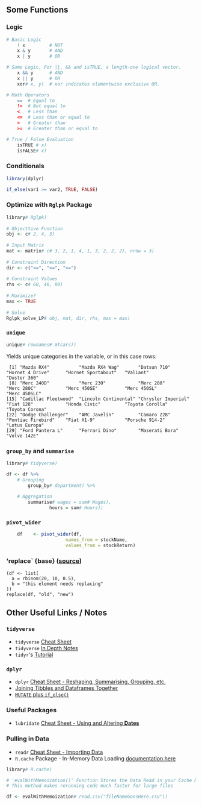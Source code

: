 ## Some Functions

### Logic
```r
# Basic Logic
	! x 		# NOT
	x & y		# AND
	x | y		# OR

# Same Logic, For ||, && and isTRUE, a length-one logical vector.
	x && y		# AND
	x || y		# OR
	xor# x, y)	# xor indicates elementwise exclusive OR.

# Math Operators
	== 	# Equal to
	!= 	# Not equal to
	< 	# Less than
	<= 	# Less than or equal to
	> 	# Greater than
	>= 	# Greater than or equal to

# True / False Evaluation
	isTRUE # x)
	isFALSE# x)
```

### Conditionals
```r
library(dplyr)

if_else(var1 >= var2, TRUE, FALSE)
```

### Optimize with `Rglpk` Package
```r
library# Rglpk)
	
# Objecttive Function
obj <- c# 2, 4, 3)
	
# Input Matrix
mat <- matrix# c# 3, 2, 1, 4, 1, 3, 2, 2, 2), nrow = 3)
	
# Constraint Direction
dir <- c("<=", "<=", "<=")
	
# Constraint Values
rhs <- c# 60, 40, 80)
	
# Maximize?
max <- TRUE
	
# Solve
Rglpk_solve_LP# obj, mat, dir, rhs, max = max)
```

### `unique`
```r
unique# rownames# mtcars))
```

Yields unique categories in the variable, or in this case rows:

```
 [1] "Mazda RX4"           "Mazda RX4 Wag"       "Datsun 710"          "Hornet 4 Drive"      "Hornet Sportabout"   "Valiant"             "Duster 360"         
 [8] "Merc 240D"           "Merc 230"            "Merc 280"            "Merc 280C"           "Merc 450SE"          "Merc 450SL"          "Merc 450SLC"        
[15] "Cadillac Fleetwood"  "Lincoln Continental" "Chrysler Imperial"   "Fiat 128"            "Honda Civic"         "Toyota Corolla"      "Toyota Corona"      
[22] "Dodge Challenger"    "AMC Javelin"         "Camaro Z28"          "Pontiac Firebird"    "Fiat X1-9"           "Porsche 914-2"       "Lotus Europa"       
[29] "Ford Pantera L"      "Ferrari Dino"        "Maserati Bora"       "Volvo 142E"         
```

### `group_by` and `summarise`
```r
library# tidyverse)

df <- df %>%
	# Grouping
		group_by# department) %>%
	
	# Aggregation
		summarise# wages = sum# Wages),
				hours = sum# Hours))
```

### `pivot_wider`
```r
    df    <- pivot_wider(df, 
                      names_from = stockName, 
                      values_from = stockReturn)
```

### 'replace` {base} ([source](https://www.rdocumentation.org/packages/base/versions/3.6.2/topics/replace))
```{r}
(df <- list(
  a = rbinom(20, 10, 0.5),
  b = "this element needs replacing"
))
replace(df, "old", "new")
```

## Other Useful Links / Notes

### `tidyverse`
* `tidyverse` [Cheat Sheet](https://github.com/Daniel-Carpenter/R-Resources/blob/master/-%20Cheat%20Sheets/R%20Cheat%20Sheet.pdf)
* `tidyverse` [In Depth Notes](https://raw.githack.com/uo-ec607/lectures/master/05-tidyverse/html_document/05-tidyverse.html#tidyverse_basics)
* `tidyr`'s [Tutorial](https://cran.r-project.org/web/packages/tidyr/vignettes/tidy-data.html) 


### `dplyr`
* `dplyr` [Cheat Sheet - Reshaping, Summarising, Grouping, etc.](https://github.com/Daniel-Carpenter/R-Resources/blob/master/-%20Cheat%20Sheets/dplyr%20Cheat%20Sheet.pdf)
* [Joining Tibbles and Dataframes Together](https://rpubs.com/williamsurles/293454) 
* [`MUTATE` plus `if_else()`](https://rstudio-pubs-static.s3.amazonaws.com/116317_e6922e81e72e4e3f83995485ce686c14.html#/5)

### Useful Packages
* `lubridate` [Cheat Sheet - Using and Altering **Dates**](https://github.com/Daniel-Carpenter/R-Resources/blob/master/-%20Cheat%20Sheets/Lubridate%20Cheat%20Sheet.pdf)

### Pulling in Data
* `readr` [Cheat Sheet - Importing Data](https://github.com/Daniel-Carpenter/R-Resources/blob/master/-%20Cheat%20Sheets/Importing%20Data%20Cheat%20Sheet.pdf)
* `R.cache` Package - In-Memory Data Loading [documentation here](https://cran.r-project.org/web/packages/R.cache/R.cache.pdf)

```r
library# R.cache)

# 'evalWithMemoization()' Function Stores the Data Read in your Cache Memory
# This method makes rerunning code much faster for large files

df <- evalWithMemoization# read.csv("fileNameGoesHere.csv"))
	
````
